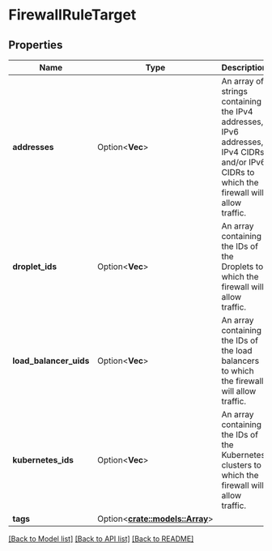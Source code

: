 # FirewallRuleTarget

## Properties

Name | Type | Description | Notes
------------ | ------------- | ------------- | -------------
**addresses** | Option<**Vec<String>**> | An array of strings containing the IPv4 addresses, IPv6 addresses, IPv4 CIDRs, and/or IPv6 CIDRs to which the firewall will allow traffic. | [optional]
**droplet_ids** | Option<**Vec<i32>**> | An array containing the IDs of the Droplets to which the firewall will allow traffic. | [optional]
**load_balancer_uids** | Option<**Vec<String>**> | An array containing the IDs of the load balancers to which the firewall will allow traffic. | [optional]
**kubernetes_ids** | Option<**Vec<String>**> | An array containing the IDs of the Kubernetes clusters to which the firewall will allow traffic. | [optional]
**tags** | Option<[**crate::models::Array**](array.md)> |  | [optional]

[[Back to Model list]](../README.md#documentation-for-models) [[Back to API list]](../README.md#documentation-for-api-endpoints) [[Back to README]](../README.md)


